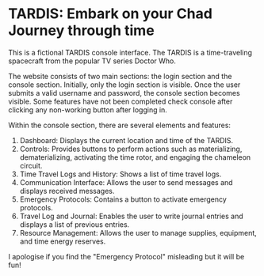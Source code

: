 # TARDIS: Embark on your Chad Journey through time

This is a fictional TARDIS console interface. The TARDIS is a time-traveling spacecraft from the popular TV series Doctor Who.

The website consists of two main sections: the login section and the console section. Initially, only the login section is visible. Once the user submits a valid username and password, the console section becomes visible. Some features have not been completed check console after clicking any non-working button after logging in.

Within the console section, there are several elements and features:

1) Dashboard: Displays the current location and time of the TARDIS.
2) Controls: Provides buttons to perform actions such as materializing, dematerializing, activating the time rotor, and engaging the chameleon circuit.
3) Time Travel Logs and History: Shows a list of time travel logs.
4) Communication Interface: Allows the user to send messages and displays received messages.
5) Emergency Protocols: Contains a button to activate emergency protocols.
6) Travel Log and Journal: Enables the user to write journal entries and displays a list of previous entries.
7) Resource Management: Allows the user to manage supplies, equipment, and time energy reserves.

I apologise if you find the "Emergency Protocol" misleading but it will be fun!